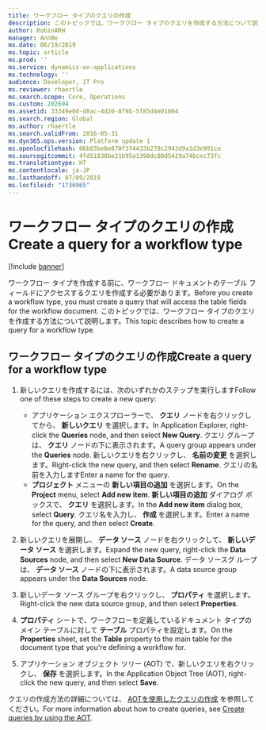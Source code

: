 ```yaml
---
title: ワークフロー タイプのクエリの作成
description: このトピックでは、ワークフロー タイプのクエリを作成する方法について説明します。
author: RobinARH
manager: AnnBe
ms.date: 06/19/2019
ms.topic: article
ms.prod: ''
ms.service: dynamics-ax-applications
ms.technology: ''
audience: Developer, IT Pro
ms.reviewer: rhaertle
ms.search.scope: Core, Operations
ms.custom: 202694
ms.assetid: 33349e0d-d8ac-4d20-8f9b-5f85d4e01004
ms.search.region: Global
ms.author: rhaertle
ms.search.validFrom: 2016-05-31
ms.dyn365.ops.version: Platform update 1
ms.openlocfilehash: 06b83be6e870f374433b278c2943d9a1d3e991ce
ms.sourcegitcommit: 4fd51830be21b95a1398dc80d5429a74bcec73fc
ms.translationtype: HT
ms.contentlocale: ja-JP
ms.lasthandoff: 07/09/2019
ms.locfileid: "1736965"
---
```

# <a name="create-a-query-for-a-workflow-type"></a><span data-ttu-id="33608-103">ワークフロー タイプのクエリの作成</span><span class="sxs-lookup"><span data-stu-id="33608-103">Create a query for a workflow type</span></span> 

[!include [banner](../includes/banner.md)]

<span data-ttu-id="33608-104">ワークフロー タイプを作成する前に、ワークフロー ドキュメントのテーブル フィールドにアクセスするクエリを作成する必要があります。</span><span class="sxs-lookup"><span data-stu-id="33608-104">Before you create a workflow type, you must create a query that will access the table fields for the workflow document.</span></span> <span data-ttu-id="33608-105">このトピックでは、ワークフロー タイプのクエリを作成する方法について説明します。</span><span class="sxs-lookup"><span data-stu-id="33608-105">This topic describes how to create a query for a workflow type.</span></span>

## <a name="create-a-query-for-a-workflow-type"></a><span data-ttu-id="33608-106">ワークフロー タイプのクエリの作成</span><span class="sxs-lookup"><span data-stu-id="33608-106">Create a query for a workflow type</span></span>

1. <span data-ttu-id="33608-107">新しいクエリを作成するには、次のいずれかのステップを実行します</span><span class="sxs-lookup"><span data-stu-id="33608-107">Follow one of these steps to create a new query:</span></span>

    + <span data-ttu-id="33608-108">アプリケーション エクスプローラーで、 **クエリ** ノードを右クリックしてから、 **新しいクエリ** を選択します。</span><span class="sxs-lookup"><span data-stu-id="33608-108">In Application Explorer, right-click the **Queries** node, and then select **New Query**.</span></span> <span data-ttu-id="33608-109">クエリ グループは、 **クエリ** ノードの下に表示されます。</span><span class="sxs-lookup"><span data-stu-id="33608-109">A query group appears under the **Queries** node.</span></span> <span data-ttu-id="33608-110">新しいクエリを右クリックし、 **名前の変更** を選択します。</span><span class="sxs-lookup"><span data-stu-id="33608-110">Right-click the new query, and then select **Rename**.</span></span> <span data-ttu-id="33608-111">クエリの名前を入力します</span><span class="sxs-lookup"><span data-stu-id="33608-111">Enter a name for the query.</span></span>
    + <span data-ttu-id="33608-112">**プロジェクト** メニューの **新しい項目の追加** を選択します。</span><span class="sxs-lookup"><span data-stu-id="33608-112">On the **Project** menu, select **Add new item**.</span></span> <span data-ttu-id="33608-113">**新しい項目の追加** ダイアログ ボックスで、 **クエリ** を選択します。</span><span class="sxs-lookup"><span data-stu-id="33608-113">In the **Add new item** dialog box, select **Query**.</span></span> <span data-ttu-id="33608-114">クエリ名を入力し、 **作成** を選択します。</span><span class="sxs-lookup"><span data-stu-id="33608-114">Enter a name for the query, and then select **Create**.</span></span>

2. <span data-ttu-id="33608-115">新しいクエリを展開し、 **データ ソース** ノードを右クリックして、 **新しいデータ ソース** を選択します。</span><span class="sxs-lookup"><span data-stu-id="33608-115">Expand the new query, right-click the **Data Sources** node, and then select **New Data Source**.</span></span> <span data-ttu-id="33608-116">データ ソースグ ループは、 **データ ソース** ノードの下に表示されます。</span><span class="sxs-lookup"><span data-stu-id="33608-116">A data source group appears under the **Data Sources** node.</span></span>
3. <span data-ttu-id="33608-117">新しいデータ ソース グループを右クリックし、 **プロパティ**  を選択します。</span><span class="sxs-lookup"><span data-stu-id="33608-117">Right-click the new data source group, and then select **Properties**.</span></span>
4. <span data-ttu-id="33608-118">**プロパティ** シートで、ワークフローを定義しているドキュメント タイプのメイン テーブルに対して **テーブル** プロパティを設定します。</span><span class="sxs-lookup"><span data-stu-id="33608-118">On the **Properties** sheet, set the **Table** property to the main table for the document type that you're defining a workflow for.</span></span>
5. <span data-ttu-id="33608-119">アプリケーション オブジェクト ツリー (AOT) で、新しいクエリを右クリックし、 **保存** を選択します。</span><span class="sxs-lookup"><span data-stu-id="33608-119">In the Application Object Tree (AOT), right-click the new query, and then select **Save**.</span></span>

<span data-ttu-id="33608-120">クエリの作成方法の詳細については、 [AOTを使用したクエリの作成](https://docs.microsoft.com/dynamicsax-2012/developer/how-to-create-queries-by-using-the-aot) を参照してください。</span><span class="sxs-lookup"><span data-stu-id="33608-120">For more information about how to create queries, see [Create queries by using the AOT](https://docs.microsoft.com/dynamicsax-2012/developer/how-to-create-queries-by-using-the-aot).</span></span>
